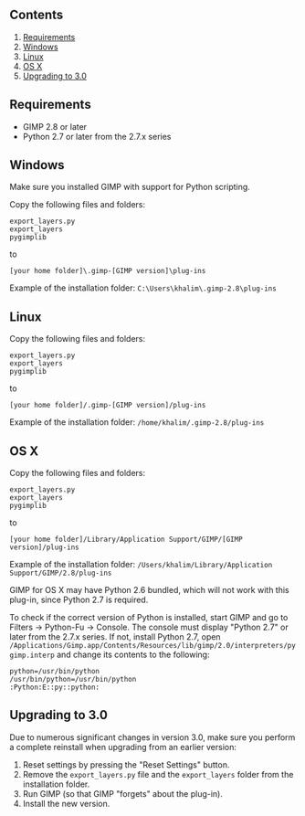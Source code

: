 Contents
--------

1. [Requirements](#requirements)
2. [Windows](#windows)
3. [Linux](#linux)
4. [OS X](#os-x)
5. [Upgrading to 3.0](#upgrading-to-30)


Requirements
------------

* GIMP 2.8 or later
* Python 2.7 or later from the 2.7.x series


Windows
-------

Make sure you installed GIMP with support for Python scripting.

Copy the following files and folders:

    export_layers.py
    export_layers
    pygimplib

to

    [your home folder]\.gimp-[GIMP version]\plug-ins

Example of the installation folder: `C:\Users\khalim\.gimp-2.8\plug-ins`


Linux
-----

Copy the following files and folders:

    export_layers.py
    export_layers
    pygimplib

to

    [your home folder]/.gimp-[GIMP version]/plug-ins

Example of the installation folder: `/home/khalim/.gimp-2.8/plug-ins`


OS X
----

Copy the following files and folders:

    export_layers.py
    export_layers
    pygimplib

to

    [your home folder]/Library/Application Support/GIMP/[GIMP version]/plug-ins

Example of the installation folder:
`/Users/khalim/Library/Application Support/GIMP/2.8/plug-ins`

GIMP for OS X may have Python 2.6 bundled, which will not work with this
plug-in, since Python 2.7 is required.

To check if the correct version of Python is installed, start GIMP and go to
Filters -> Python-Fu -> Console. The console must display "Python 2.7" or later
from the 2.7.x series. If not, install Python 2.7, open
`/Applications/Gimp.app/Contents/Resources/lib/gimp/2.0/interpreters/pygimp.interp`
and change its contents to the following:

    python=/usr/bin/python
    /usr/bin/python=/usr/bin/python
    :Python:E::py::python:


Upgrading to 3.0
----------------

Due to numerous significant changes in version 3.0, make sure you perform a
complete reinstall when upgrading from an earlier version:

1. Reset settings by pressing the "Reset Settings" button.
2. Remove the `export_layers.py` file and the `export_layers` folder from the
installation folder.
3. Run GIMP (so that GIMP "forgets" about the plug-in).
4. Install the new version.
